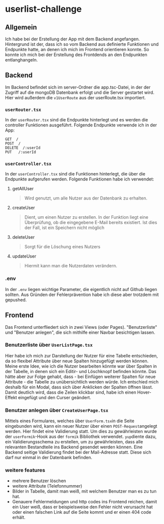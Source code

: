# userlist-challenge

## Allgemein

Ich habe bei der Erstellung der App mit dem Backend angefangen. Hintergrund ist der, dass ich so vom Backend aus definierte Funktionen und Endpunkte hatte, an denen ich mich im Frontend orientieren konnte. So konnte ich mich bei der Erstellung des Frontdends an den Endpunkten entlanghangeln.

## Backend

Im Backend befindet sich im server-Ordner die app.tsc-Datei, in der der Zugriff auf die mongoDB Datenbank erfolgt und die Server gestartet wird.
Hier wird außerdem die `v1UserRoute` aus der userRoute.tsx importiert.

### `userRouter.tsx`

In der `userRouter.tsx` sind die Endpunkte hinterlegt und es werden die controller Funktionen ausgeführt.
Folgende Endpunkte verwende ich in der App:

```
GET  /
POST  /
DELETE  /:userId
PUT   /:userId
```

### `userController.tsx`

In der `userController.tsx` sind die Funktionen hinterlegt, die über die Endpunkte aufgerufen werden.
Folgende Funktionen habe ich verwendet:

1. getAllUser
   > Wird genutzt, um alle Nutzer aus der Datenbank zu erhalten.
1. createUser
   > Dient, um einen Nutzer zu erstellen. In der Funktion liegt eine Überprüfung, ob die eingegebene E-Mail bereits existiert. Ist dies der Fall, ist ein Speichern nicht möglich
1. deleteUser
   > Sorgt für die Löschung eines Nutzers
1. updateUser
   > Hiermit kann man die Nutzerdaten verändern.

### .env

In der `.env` liegen wichtige Parameter, die eigentlich nicht auf Github liegen sollten. Aus Gründen der Fehlerprävention habe ich diese aber trotzdem mit gepushed.

## Frontend

Das Frontend unterfliedert sich in zwei Views (oder Pages). "Benutzerliste" und "Benutzer anlegen", die sich mithilfe einer Navbar besichtigen lassen.

### Benutzerliste über ```UserListPage.tsx```

Hier habe ich mich zur Darstellung der Nutzer für eine Tabelle entschieden, da so flexibel Attribute über neue Spalten hinzugefügt werden können.
Meine erste Idee, wie ich die Nutzer bearbeiten könnte war über Spalten in der Tabelle, in denen sich ein Editir- und Löschknopf befinden könnte. Das hätte aber zur Folge gehabt, dass - bei Einfügen weiterer Spalten für neue Attribute - die Tabelle zu unübersichtlich werden würde. Ich entschied mich deshalb für ein Modal, dass sich über Anklicken der Spalten öffnen lässt. Damit deutlich wird, dass die Zeilen klickbar sind, habe ich einen Hover-Effekt eingefügt und den Curser geändert.

### Benutzer anlegen über ```CreateUserPage.tsx```

Mittels eines Formulares, welches über ```UserForm.tsx```in die Seite eingebunden wird, kann ein neuer Nutzer über einen ```POST-Request```angelegt werden. Hier findet eine Validierung statt. Um dies zu gewährleisten wurde der ```userFormik```-Hook aus der ```formik``` Bibliothek verwendet. ```yup```diente dazu, ein Validierungsschema zu erstellen, um zu gewährleisten, dass alle relevanten Bestandteile ins Backend gesendet werden können. Eine Backend seitige Validierung findet bei der Mail-Adresse statt. Diese sich darf nur einmal in der Datenbank befinden. 

### weitere features

- mehrere Benutzer löschen
- weitere Attribute (Telefonnummer)
- Bilder in Tabelle, damit man weiß, mit welchem Benutzer man es zu tun hat.
- Genauere Fehlermeldungen und http codes ins Frontend reichen, damit ein User weiß, dass er beispielsweise den Fehler nicht verursacht hat oder einen falschen Link auf die Seite kommt und er einen 404 code erhält.
